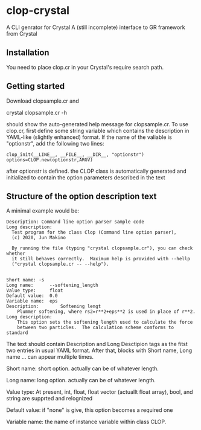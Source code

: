 # clop-crystal

A CLI genrator for Crystal
A (still incomplete) interface to GR framework from Crystal


## Installation

You need to place clop.cr in your Crystal's require search path.

## Getting started

Download clopsample.cr and

   crystal clopsample.cr  -h

should show the auto-generated help message for clopsample.cr.
To use clop.cr, first define some string variable which contains
the description in YAML-like (slightly enhanced) format. If the name
of the valiable is "optionstr", add the following two lines:

    clop_init(__LINE__, __FILE__, __DIR__, "optionstr")
    options=CLOP.new(optionstr,ARGV)

after optionstr is defined. the CLOP class is automatically generated
and initialized to contain the option parameters described in the text

## Structure of the option description text

A minimal example would be:

    Description: Command line option parser sample code
    Long description:
      Test program for the class Clop (Command line option parser),
      (c) 2020, Jun Makino

      By running the file (typing "crystal clopsample.cr"), you can check whether
      it still behaves correctly.  Maximum help is provided with --hellp
      ("crystal clopsample.cr -- --help").
 

    Short name: -s
    Long name:		--softening_length
    Value type:		float
    Default value: 	0.0
    Variable name: 	eps             
    Description:		Softening lengt
        Plummer softening, where rs2=r**2+eps**2 is used in place of r**2.
    Long description:                        
        This option sets the softening length used to calculate the force
        between two particles.  The calculation scheme comforms to standard

The text should contain Description and Long Desctipion tags as the
fitst two entries in usual YAML format. After that,  blocks
with Short name, Long name ... can appear multiple times.

Short name: short option. actually can be of whatever length.

Long name: long option. actually can be of whatever length.

Value type: At present, int, float, float vector (actuallt float
            array), bool, and string are supprted and relognized

Default value: if "none" is give, this option becomes a required one

Variable name: the name of instance variable within class CLOP.

